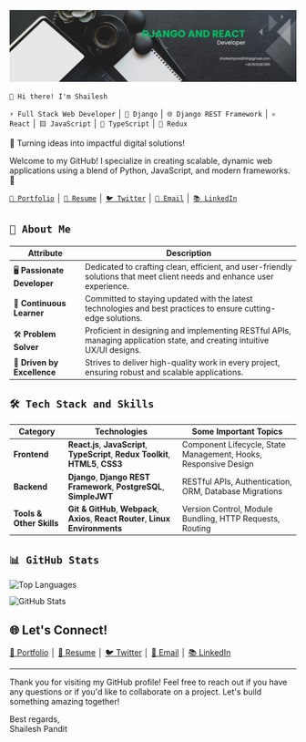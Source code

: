 ![Banner Image](banner-image.png)

```
👋 Hi there! I'm Shailesh
```

`⚡ Full Stack Web Developer` │ `🐍 Django` │ `🌐 Django REST Framework` │ `⚛️ React` │ `🟨 JavaScript` │ `💙 TypeScript` │ `🔄 Redux`

🌟 Turning ideas into impactful digital solutions!

Welcome to my GitHub! I specialize in creating scalable, dynamic web applications using a blend of Python, JavaScript, and modern frameworks. 🚀

[`💼 Portfolio`](.) │ [`📄 Resume`](Shailesh-Pandit-Resume-2025.pdf) │ [`🐦 Twitter`](https://twitter.com/shaileshonx) │ [`💌 Email`](mailto:shaileshpandit141@gmail.com) │ [`📚 LinkedIn`](https://linkedin.com/in/shaileshpandit141)

## `🌟 About Me`

| **Attribute**              | **Description**                                                                 |
| -------------------------- | ------------------------------------------------------------------------------- |
| 🖥️ **Passionate Developer** | Dedicated to crafting clean, efficient, and user-friendly solutions that meet client needs and enhance user experience. |
| 🚀 **Continuous Learner**   | Committed to staying updated with the latest technologies and best practices to ensure cutting-edge solutions. |
| 🛠️ **Problem Solver**       | Proficient in designing and implementing RESTful APIs, managing application state, and creating intuitive UX/UI designs. |
| 🌈 **Driven by Excellence** | Strives to deliver high-quality work in every project, ensuring robust and scalable applications. |

## `🛠️ Tech Stack and Skills`

| **Category**             | **Technologies**                                                                                             | **Some Important Topics**                                                             |
| ------------------------ | ------------------------------------------------------------------------------------------------------------ | -------------------------------------------------------------------------------- |
| **Frontend**             | **React.js**, **JavaScript**, **TypeScript**, **Redux Toolkit**, **HTML5**, **CSS3**                         | Component Lifecycle, State Management, Hooks, Responsive Design                  |
| **Backend**              | **Django**, **Django REST Framework**, **PostgreSQL**, **SimpleJWT**                                         | RESTful APIs, Authentication, ORM, Database Migrations                           |
| **Tools & Other Skills** | **Git & GitHub**, **Webpack**, **Axios**, **React Router**, **Linux Environments** | Version Control, Module Bundling, HTTP Requests, Routing |

## `📊 GitHub Stats`
<div style="display: flex; flex-direction: column; row-gap: 12px;">
  <img style="width: 100%; height: 100%; flex: 1;" src="https://github-readme-stats.vercel.app/api/top-langs/?username=shaileshpandit141&layout=compact&theme=radical" alt="Top Languages" />
  <img style="width: 100%; height: 100%; flex: 1;" src="https://github-readme-stats.vercel.app/api?username=shaileshpandit141&show_icons=true&count_private=true&theme=radical" alt="GitHub Stats" />
</div>

## 🌐 **Let's Connect!**
[💼 Portfolio](.) │ [📄 Resume](Shailesh-Pandit-Resume-2025.pdf) │ [🐦 Twitter](https://twitter.com/shaileshonx) │ [💌 Email](mailto:shaileshpandit141@gmail.com) │ [📚 LinkedIn](https://linkedin.com/in/shaileshpandit141)

---

Thank you for visiting my GitHub profile! Feel free to reach out if you have any questions or if you'd like to collaborate on a project. Let's build something amazing together!

Best regards,\
Shailesh Pandit
